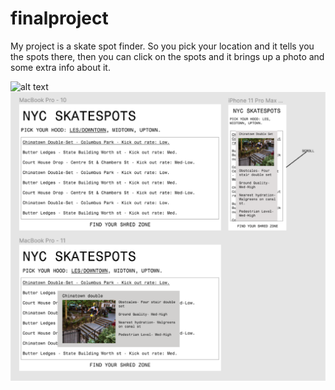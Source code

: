 # finalproject

My project is a skate spot finder. So you pick your location and it tells you the spots there, then you can click on the spots and it brings up a photo and some extra info about it.

![alt text](hillchart.png)
![alt text](finalproject.png)
 
